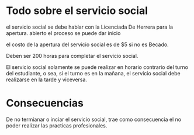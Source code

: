 # Todo sobre el servicio social
el servicio social se debe hablar con la Licenciada De Herrera para la apertura.
abierto el proceso se puede dar inicio

el costo de la apertura del servicio social es de $5 si no es Becado.

Deben ser 200 horas para completar el servicio social.

El servicio social solamente se puede realizar en horario contrario del turno del estudiante, o sea, si el turno es en la mañana, el servicio social debe realizarse en la tarde y viceversa.

# Consecuencias
De no termianar o inciar el servicio social, trae como consecuencia el no poder realizar las practicas profesionales.